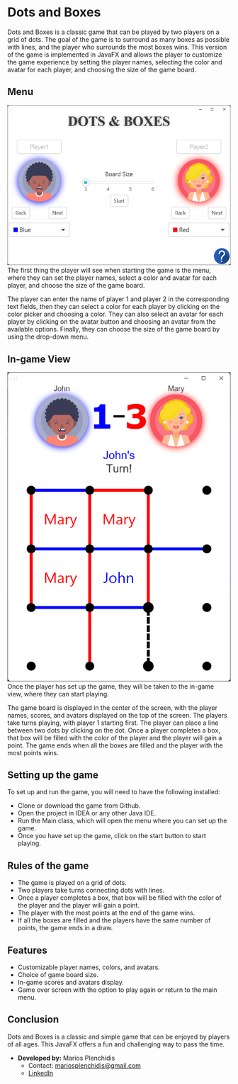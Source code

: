 # Dots and Boxes
Dots and Boxes is a classic game that can be played by two players on a grid of dots. The goal of the game is to surround as many boxes as possible with lines, and the player who surrounds the most boxes wins. This version of the game is implemented in JavaFX and allows the player to customize the game experience by setting the player names, selecting the color and avatar for each player, and choosing the size of the game board.

## Menu

<img src="screenshots/menu.png" />
The first thing the player will see when starting the game is the menu, where they can set the player names, select a color and avatar for each player, and choose the size of the game board.

The player can enter the name of player 1 and player 2 in the corresponding text fields, then they can select a color for each player by clicking on the color picker and choosing a color. They can also select an avatar for each player by clicking on the avatar button and choosing an avatar from the available options. Finally, they can choose the size of the game board by using the drop-down menu.

## In-game View
<img src="screenshots/game.png" />
Once the player has set up the game, they will be taken to the in-game view, where they can start playing.

The game board is displayed in the center of the screen, with the player names, scores, and avatars displayed on the top of the screen. The players take turns playing, with player 1 starting first. The player can place a line between two dots by clicking on the dot. Once a player completes a box, that box will be filled with the color of the player and the player will gain a point. The game ends when all the boxes are filled and the player with the most points wins.

## Setting up the game
To set up and run the game, you will need to have the following installed:
- Clone or download the game from Github.
- Open the project in IDEA or any other Java IDE.
- Run the Main class, which will open the menu where you can set up the game.
- Once you have set up the game, click on the start button to start playing.

## Rules of the game
- The game is played on a grid of dots.
- Two players take turns connecting dots with lines.
- Once a player completes a box, that box will be filled with the color of the player and the player will gain a point.
- The player with the most points at the end of the game wins.
- If all the boxes are filled and the players have the same number of points, the game ends in a draw.

## Features
- Customizable player names, colors, and avatars.
- Choice of game board size.
- In-game scores and avatars display.
- Game over screen with the option to play again or return to the main menu.

## Conclusion
Dots and Boxes is a classic and simple game that can be enjoyed by players of all ages. This JavaFX offers a fun and challenging way to pass the time.

- **Developed by:** Marios Plenchidis
  - Contact: mariosplenchidis@gmail.com
  - [LinkedIn](https://www.linkedin.com/in/marios-p-12313a203/)

